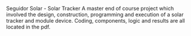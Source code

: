 Seguidor Solar - Solar Tracker
A master end of course project which involved the design, construction, programming and execution of a solar tracker and module device. 
Coding, components, logic and results are all located in the pdf.
